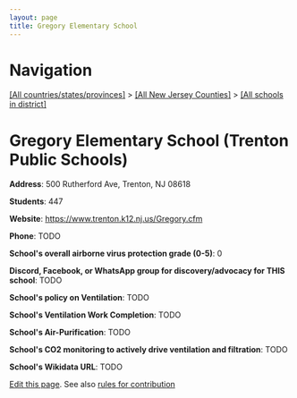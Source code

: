 ```yaml
---
layout: page
title: Gregory Elementary School
---
```

# Navigation

[[All countries/states/provinces]](../../..) > [[All New Jersey Counties]](../..) > [[All schools in district]](..)

# Gregory Elementary School (Trenton Public Schools)

**Address**: 500 Rutherford Ave, Trenton, NJ 08618

**Students**: 447

**Website**: https://www.trenton.k12.nj.us/Gregory.cfm

**Phone**: TODO

**School's overall airborne virus protection grade (0-5)**: 0

**Discord, Facebook, or WhatsApp group for discovery/advocacy for THIS school**: TODO

**School's policy on Ventilation**: TODO

**School's Ventilation Work Completion**: TODO

**School's Air-Purification**: TODO

**School's CO2 monitoring to actively drive ventilation and filtration**: TODO

**School's Wikidata URL**: TODO


[Edit this page](https://github.com/ventilate-schools/NJ/edit/main/./Trenton_Public_Schools/Gregory_Elementary_School.md). See also [rules for contribution](../../../contribution-rules/)
